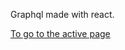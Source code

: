 Graphql made with react.

<a href="argannaute.netlify.app" target="_blank">To go to the active page</a>
